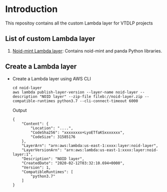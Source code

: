 # Introduction
This repositoy contains all the custom Lambda layer for VTDLP projects

## List of custom Lambda layer
1. [Noid-mint Lambda layer](noid-layer): Contains noid-mint and panda Python libraries.

## Create a Lambda layer
* Create a Lambda layer using AWS CLI
    ```
    cd noid-layer
    aws lambda publish-layer-version --layer-name noid-layer --description "NOID layer" --zip-file fileb://noid-layer.zip --compatible-runtimes python3.7 --cli-connect-timeout 6000
    ```
    Output
    ```
    {
        "Content": {
            "Location": "....",
            "CodeSha256": "xxxxxxxx+LyoETfaKSxxxxxxx",
            "CodeSize": 31585176
        },
        "LayerArn": "arn:aws:lambda:us-east-1:xxxx:layer:noid-layer",
        "LayerVersionArn": "arn:aws:lambda:us-east-1:xxxx:layer:noid-layer:1",
        "Description": "NOID layer",
        "CreatedDate": "2020-02-12T03:32:10.694+0000",
        "Version": 1,
        "CompatibleRuntimes": [
            "python3.7"
        ]
    }
    ```
